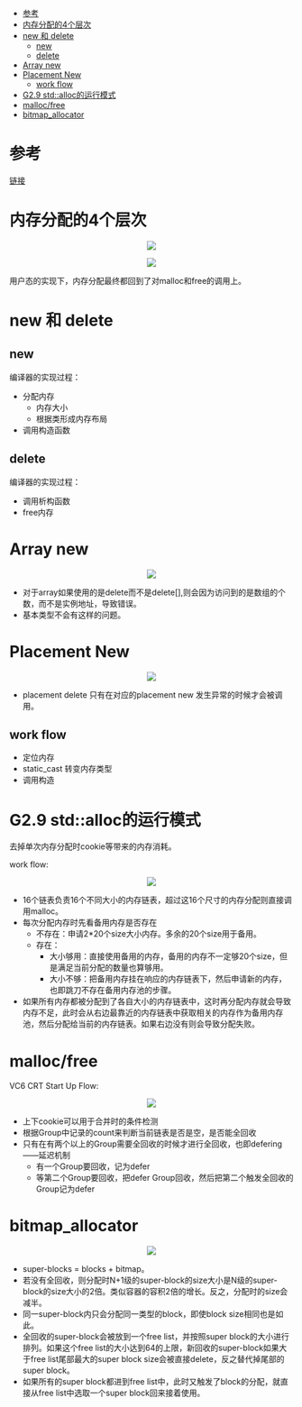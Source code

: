 <!-- TOC -->

- [参考](#参考)
- [内存分配的4个层次](#内存分配的4个层次)
- [new 和 delete](#new-和-delete)
  - [new](#new)
  - [delete](#delete)
- [Array new](#array-new)
- [Placement New](#placement-new)
  - [work flow](#work-flow)
- [G2.9 std::alloc的运行模式](#g29-stdalloc的运行模式)
- [malloc/free](#mallocfree)
- [bitmap_allocator](#bitmap_allocator)

<!-- /TOC -->

# 参考
[链接](https://www.bilibili.com/video/BV1Kb411B7N8?p=1)

# 内存分配的4个层次

<div align="center">

![][MemoryHierarchy]

![][MemoryHierarchy1]

</div>

用户态的实现下，内存分配最终都回到了对malloc和free的调用上。

[MemoryHierarchy]: ./images/MemoryHierarchy.jpg
[MemoryHierarchy1]: ./images/MemoryHierarchy1.jpg

# new 和 delete
## new
编译器的实现过程：
- 分配内存
  - 内存大小
  - 根据类形成内存布局
- 调用构造函数

## delete
编译器的实现过程：
- 调用析构函数
- free内存

# Array new
<div align="center">

![][ArrayNewMemStructure]

</div>

- 对于array如果使用的是delete而不是delete[],则会因为访问到的是数组的个数，而不是实例地址，导致错误。
- 基本类型不会有这样的问题。

[ArrayNewMemStructure]: ./images/ArrayNewMemStructure.jpg

# Placement New

<div align="center">

![][PlacementNewWorkFlow]

</div>

- placement delete 只有在对应的placement new 发生异常的时候才会被调用。

## work flow
- 定位内存
- static_cast 转变内存类型
- 调用构造



[PlacementNewWorkFlow]: ./images/PlacementNewWorkFlow.jpg

# G2.9 std::alloc的运行模式
去掉单次内存分配时cookie等带来的内存消耗。

work flow:

<div align="center">

![][AllocWorkFlow]

</div>

- 16个链表负责16个不同大小的内存链表，超过这16个尺寸的内存分配则直接调用malloc。
- 每次分配内存时先看备用内存是否存在
  - 不存在：申请2*20个size大小内存。多余的20个size用于备用。
  - 存在：
    - 大小够用：直接使用备用的内存，备用的内存不一定够20个size，但是满足当前分配的数量也算够用。
    - 大小不够：把备用内存挂在响应的内存链表下，然后申请新的内存，也即跳刀不存在备用内存池的步骤。
- 如果所有内存都被分配到了各自大小的内存链表中，这时再分配内存就会导致内存不足，此时会从右边最靠近的内存链表中获取相关的内存作为备用内存池，然后分配给当前的内存链表。如果右边没有则会导致分配失败。

[AllocWorkFlow]: ./images/AllocWorkFlow.jpg

# malloc/free

VC6 CRT Start Up Flow:

<div align="center">

![][CRTStartUp]

</div>

- 上下cookie可以用于合并时的条件检测
- 根据Group中记录的count来判断当前链表是否是空，是否能全回收
- 只有在有两个以上的Group需要全回收的时候才进行全回收，也即defering——延迟机制
  - 有一个Group要回收，记为defer
  - 等第二个Group要回收，把defer Group回收，然后把第二个触发全回收的Group记为defer

[CRTStartUp]: ./images/CRTStartUp.jpg


# bitmap_allocator

<div align="center">

![][BitmapAllocatorStructure]

</div>

- super-blocks = blocks + bitmap。
- 若没有全回收，则分配时N+1级的super-block的size大小是N级的super-block的size大小的2倍。类似容器的容积2倍的增长。反之，分配时的size会减半。
- 同一super-block内只会分配同一类型的block，即使block size相同也是如此。
- 全回收的super-block会被放到一个free list，并按照super block的大小进行排列。如果这个free list的大小达到64的上限，新回收的super-block如果大于free list尾部最大的super block size会被直接delete，反之替代掉尾部的super block。
- 如果所有的super block都进到free list中，此时又触发了block的分配，就直接从free list中选取一个super block回来接着使用。

[BitmapAllocatorStructure]: ./images/BitmapAllocatorStructure.jpg